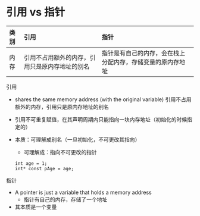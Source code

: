 # 引用  vs 指针

| 类别 | 引用                                           | 指针                                                       |
| :--- | :--------------------------------------------- | :--------------------------------------------------------- |
| 内存 | 引用不占用额外的内存，引用只是原内存地址的别名 | 指针是有自己的内存，会在栈上分配内存，存储变量的原内存地址 |


引用
- shares the same memory address (with the original variable) 
  引用不占用额外的内存，引用只是原内存地址的别名
- 引用不可重复赋值，在其声明周期内只能指向一块内存地址（初始化的时候指定的）
- 本质：可理解成别名（一旦初始化，不可更改其指向）
  - 可理解成：指向不可更改的指针

  ```
  int age = 1;
  int* const pAge = age;
  ```


指针
- A pointer is just a variable that holds a memory address
  - 指针有自己的内存，存储了一个地址
- 其本质是一个变量